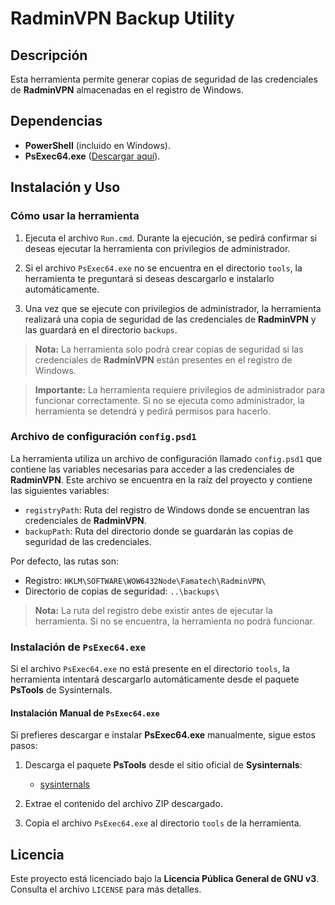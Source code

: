 # **RadminVPN Backup Utility**

## **Descripción**

Esta herramienta permite generar copias de seguridad de las credenciales de **RadminVPN** almacenadas en el registro de Windows.

## **Dependencias**

- **PowerShell** (incluido en Windows).
- **PsExec64.exe** ([Descargar aquí](https://download.sysinternals.com/files/PSTools.zip)).

## **Instalación y Uso**

### **Cómo usar la herramienta**

1. Ejecuta el archivo `Run.cmd`. Durante la ejecución, se pedirá confirmar si deseas ejecutar la herramienta con privilegios de administrador.
   
2. Si el archivo `PsExec64.exe` no se encuentra en el directorio `tools`, la herramienta te preguntará si deseas descargarlo e instalarlo automáticamente.

3. Una vez que se ejecute con privilegios de administrador, la herramienta realizará una copia de seguridad de las credenciales de **RadminVPN** y las guardará en el directorio `backups`.

> **Nota:** La herramienta solo podrá crear copias de seguridad si las credenciales de **RadminVPN** están presentes en el registro de Windows.

> **Importante:** La herramienta requiere privilegios de administrador para funcionar correctamente. Si no se ejecuta como administrador, la herramienta se detendrá y pedirá permisos para hacerlo.

### **Archivo de configuración `config.psd1`**

La herramienta utiliza un archivo de configuración llamado `config.psd1` que contiene las variables necesarias para acceder a las credenciales de **RadminVPN**. Este archivo se encuentra en la raíz del proyecto y contiene las siguientes variables:

- `registryPath`: Ruta del registro de Windows donde se encuentran las credenciales de **RadminVPN**.
- `backupPath`: Ruta del directorio donde se guardarán las copias de seguridad de las credenciales.

Por defecto, las rutas son:

- Registro: `HKLM\SOFTWARE\WOW6432Node\Famatech\RadminVPN\`
- Directorio de copias de seguridad: `..\backups\`

> **Nota:** La ruta del registro debe existir antes de ejecutar la herramienta. Si no se encuentra, la herramienta no podrá funcionar.

### **Instalación de `PsExec64.exe`**

Si el archivo `PsExec64.exe` no está presente en el directorio `tools`, la herramienta intentará descargarlo automáticamente desde el paquete **PsTools** de Sysinternals.

#### **Instalación Manual de `PsExec64.exe`**

Si prefieres descargar e instalar **PsExec64.exe** manualmente, sigue estos pasos:

1. Descarga el paquete **PsTools** desde el sitio oficial de **Sysinternals**:
   - [sysinternals](https://learn.microsoft.com/en-us/sysinternals/downloads/psexec)

2. Extrae el contenido del archivo ZIP descargado.

3. Copia el archivo `PsExec64.exe` al directorio `tools` de la herramienta.

## **Licencia**

Este proyecto está licenciado bajo la **Licencia Pública General de GNU v3**. Consulta el archivo `LICENSE` para más detalles.
